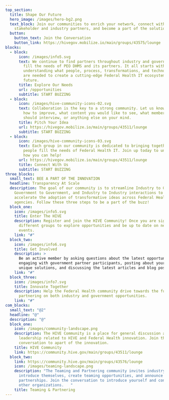 ```yaml
---
top_section:
  title: Shape Our Future
  hero_image: /images/hero-bg2.png
  text_block: Join our communities to enrich your network, connect with government
    stakeholder and industry partners, and become a part of the solution.
  button:
    button_text: Join the Conversation
    button_link: https://hivegov.mobilize.io/main/groups/43575/lounge
blocks:
  - block:
      icon: /images/info5.svg
      text: We continue to find partners throughout industry and government to help
        fill the needs of PEO DHMS and its partners. It all starts with
        understanding what people, process, transformations, and technologies
        are needed to create a cutting-edge Federal Health IT ecosystem of the
        future.
      title: Explore Our Needs
      url: /opportunities
      subtitle: START BUZZING
  - block:
      icon: /images/hive-community-icons-02.svg
      text: Collaboration is the key to a strong community. Let us know your ideas on
        how to improve, what content you would like to see, what members we
        should interview, or anything else on your mind.
      title: Pitch Your Idea
      url: https://hivegov.mobilize.io/main/groups/43511/lounge
      subtitle: START BUZZING
  - block:
      icon: /images/hive-community-icons-03.svg
      text: Each group in our community is dedicated to bringing together the right
        people fill the needs of Federal Health IT. Join up today to understand
        how you can help!
      url: https://hivegov.mobilize.io/main/groups/43511/lounge
      title: Connect With Us
      subtitle: START BUZZING
three_blocks:
  small_text: BEE A PART OF THE INNOVATION
  headline: Transparency At Scale
  description: The goal of our community is to streamline Industry to Government,
    Government to Government, and Industry to Industry interactions to
    accelerate the adoption of transformative ideas across Federal Health
    agencies. Follow these three steps to be a part of the buzz!
  block_one:
    icon: /images/info5.svg
    title: Enter The HIVE
    description: Register and join the HIVE Community! Once you are signed up, join
      different groups to explore opportunities and be up to date on news and
      events.
    link: "#"
  block_two:
    icon: /images/info6.svg
    title: Get Involved
    description: >
      Be an active member by asking questions about the latest opportunities,
      engaging with government partner participants, posting about your own
      unique solutions, and discussing the latest articles and blog posts.
    link: "#"
  block_three:
    icon: /images/info7.svg
    title: Innovate Together
    description: Help the Federal Health community drive towards the future by
      partnering on both industry and government opportunities.
    link: "#"
com_blocks:
  small_text: "@2"
  headline: "@"
  description: "@"
  block_one:
    icon: /images/community-landscape.png
    description: The HIVE Community is a place for general discussion and thought
      leadership related to HIVE and Federal Health innovation. Join the
      conversation to apart of the innovation.
    title: HIVE Community
    link: https://community.hive.gov/main/groups/43511/lounge
  block_two:
    link: https://community.hive.gov/main/groups/43576/lounge
    icon: /images/teaming-landscape.png
    description: "The Teaming and Partnering community invites industry members to
      introduce themselves, create teaming opportunities, and announce
      partnerships. Join the conversation to introduce yourself and connect with
      other organizations.   "
    title: Teaming & Partnering
---
```

